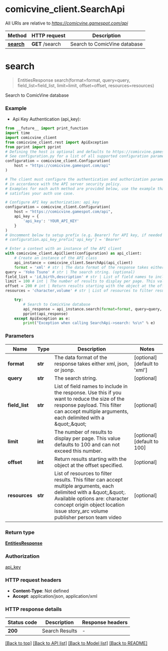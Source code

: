 # comicvine_client.SearchApi

All URIs are relative to *https://comicvine.gamespot.com/api*

Method | HTTP request | Description
------------- | ------------- | -------------
[**search**](SearchApi.md#search) | **GET** /search | Search to ComicVine database


# **search**
> EntitiesResponse search(format=format, query=query, field_list=field_list, limit=limit, offset=offset, resources=resources)

Search to ComicVine database

### Example

* Api Key Authentication (api_key):
```python
from __future__ import print_function
import time
import comicvine_client
from comicvine_client.rest import ApiException
from pprint import pprint
# Defining the host is optional and defaults to https://comicvine.gamespot.com/api
# See configuration.py for a list of all supported configuration parameters.
configuration = comicvine_client.Configuration(
    host = "https://comicvine.gamespot.com/api"
)

# The client must configure the authentication and authorization parameters
# in accordance with the API server security policy.
# Examples for each auth method are provided below, use the example that
# satisfies your auth use case.

# Configure API key authorization: api_key
configuration = comicvine_client.Configuration(
    host = "https://comicvine.gamespot.com/api",
    api_key = {
        'api_key': 'YOUR_API_KEY'
    }
)
# Uncomment below to setup prefix (e.g. Bearer) for API key, if needed
# configuration.api_key_prefix['api_key'] = 'Bearer'

# Enter a context with an instance of the API client
with comicvine_client.ApiClient(configuration) as api_client:
    # Create an instance of the API class
    api_instance = comicvine_client.SearchApi(api_client)
    format = 'xml' # str | The data format of the response takes either xml, json, or jsonp. (optional) (default to 'xml')
query = 'Yoko Tsuno' # str | The search string. (optional)
field_list = 'id,birth,description' # str | List of field names to include in the response. Use this if you want to reduce the size of the response payload. This filter can accept multiple arguments, each delimited with a \",\" (optional)
limit = 100 # int | The number of results to display per page. This value defaults to 100 and can not exceed this number. (optional) (default to 100)
offset = 200 # int | Return results starting with the object at the offset specified. (optional)
resources = 'character,volume' # str | List of resources to filter results. This filter can accept multiple arguments, each delimited with a \",\". Available options are:   character   concept   origin   object   location   issue   story_arc   volume   publisher   person   team   video  (optional)

    try:
        # Search to ComicVine database
        api_response = api_instance.search(format=format, query=query, field_list=field_list, limit=limit, offset=offset, resources=resources)
        pprint(api_response)
    except ApiException as e:
        print("Exception when calling SearchApi->search: %s\n" % e)
```

### Parameters

Name | Type | Description  | Notes
------------- | ------------- | ------------- | -------------
 **format** | **str**| The data format of the response takes either xml, json, or jsonp. | [optional] [default to &#39;xml&#39;]
 **query** | **str**| The search string. | [optional] 
 **field_list** | **str**| List of field names to include in the response. Use this if you want to reduce the size of the response payload. This filter can accept multiple arguments, each delimited with a \&quot;,\&quot; | [optional] 
 **limit** | **int**| The number of results to display per page. This value defaults to 100 and can not exceed this number. | [optional] [default to 100]
 **offset** | **int**| Return results starting with the object at the offset specified. | [optional] 
 **resources** | **str**| List of resources to filter results. This filter can accept multiple arguments, each delimited with a \&quot;,\&quot;. Available options are:   character   concept   origin   object   location   issue   story_arc   volume   publisher   person   team   video  | [optional] 

### Return type

[**EntitiesResponse**](EntitiesResponse.md)

### Authorization

[api_key](../README.md#api_key)

### HTTP request headers

 - **Content-Type**: Not defined
 - **Accept**: application/json, application/xml

### HTTP response details
| Status code | Description | Response headers |
|-------------|-------------|------------------|
**200** | Search Results |  -  |

[[Back to top]](#) [[Back to API list]](../README.md#documentation-for-api-endpoints) [[Back to Model list]](../README.md#documentation-for-models) [[Back to README]](../README.md)

